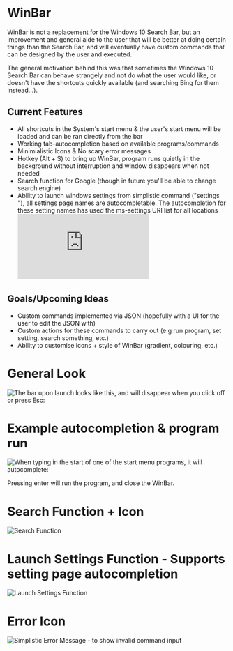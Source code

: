 # WinBar
WinBar is not a replacement for the Windows 10 Search Bar, but an improvement and general aide to the user that will be better at doing certain things than the Search Bar, and will eventually have custom commands that can be designed by the user and executed.

The general motivation behind this was that sometimes the Windows 10 Search Bar can behave strangely and not do what the user would like, or doesn't have the shortcuts quickly available (and searching Bing for them instead...).

## Current Features

- All shortcuts in the System's start menu & the user's start menu will be loaded and can be ran directly from the bar
- Working tab-autocompletion based on available programs/commands
- Minimialistic Icons & No scary error messages
- Hotkey (Alt + S) to bring up WinBar, program runs quietly in the background without interruption and window disappears when not needed
- Search function for Google (though in future you'll be able to change search engine)
- Ability to launch windows settings from simplistic command ("settings <settingpage>"), all settings page names are autocompletable.
  The autocompletion for these setting names has used the ms-settings URI list for all locations ![here](https://github.com/TorinFelton/WinBar/blob/master/CleanUI/CleanUI/config/ms-settings.txt)

## Goals/Upcoming Ideas

- Custom commands implemented via JSON (hopefully with a UI for the user to edit the JSON with)
- Custom actions for these commands to carry out (e.g run program, set setting, search something, etc.)
- Ability to customise icons + style of WinBar (gradient, colouring, etc.)

# General Look
![The bar upon launch looks like this, and will disappear when you click off or press Esc:](https://i.imgur.com/ZsW1MnZ.png)

# Example autocompletion & program run
![When typing in the start of one of the start menu programs, it will autocomplete:](https://i.imgur.com/ei8wNCW.gif)

Pressing enter will run the program, and close the WinBar.

# Search Function + Icon
![Search Function](https://i.imgur.com/DaagPV3.png)

# Launch Settings Function - Supports setting page autocompletion
![Launch Settings Function](https://i.imgur.com/p7wMNS6.gif)

# Error Icon
![Simplistic Error Message - to show invalid command input](https://i.imgur.com/TibVPGY.png)
